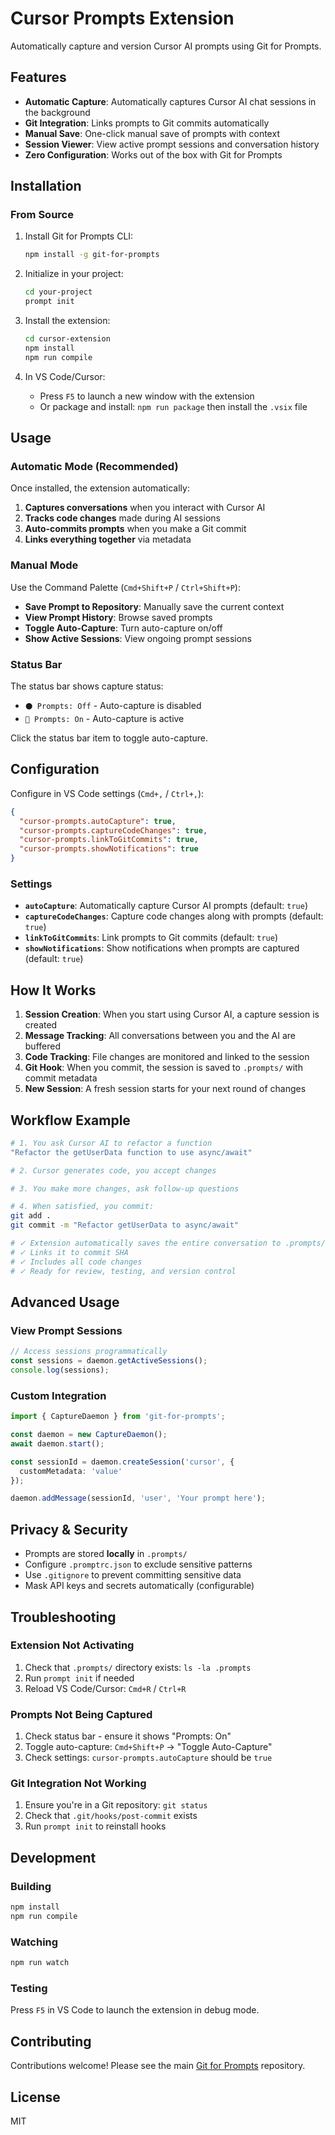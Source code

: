 # Cursor Prompts Extension

Automatically capture and version Cursor AI prompts using Git for Prompts.

## Features

- **Automatic Capture**: Automatically captures Cursor AI chat sessions in the background
- **Git Integration**: Links prompts to Git commits automatically
- **Manual Save**: One-click manual save of prompts with context
- **Session Viewer**: View active prompt sessions and conversation history
- **Zero Configuration**: Works out of the box with Git for Prompts

## Installation

### From Source

1. Install Git for Prompts CLI:
   ```bash
   npm install -g git-for-prompts
   ```

2. Initialize in your project:
   ```bash
   cd your-project
   prompt init
   ```

3. Install the extension:
   ```bash
   cd cursor-extension
   npm install
   npm run compile
   ```

4. In VS Code/Cursor:
   - Press `F5` to launch a new window with the extension
   - Or package and install: `npm run package` then install the `.vsix` file

## Usage

### Automatic Mode (Recommended)

Once installed, the extension automatically:

1. **Captures conversations** when you interact with Cursor AI
2. **Tracks code changes** made during AI sessions
3. **Auto-commits prompts** when you make a Git commit
4. **Links everything together** via metadata

### Manual Mode

Use the Command Palette (`Cmd+Shift+P` / `Ctrl+Shift+P`):

- **Save Prompt to Repository**: Manually save the current context
- **View Prompt History**: Browse saved prompts
- **Toggle Auto-Capture**: Turn auto-capture on/off
- **Show Active Sessions**: View ongoing prompt sessions

### Status Bar

The status bar shows capture status:
- `⚫ Prompts: Off` - Auto-capture is disabled
- `🔴 Prompts: On` - Auto-capture is active

Click the status bar item to toggle auto-capture.

## Configuration

Configure in VS Code settings (`Cmd+,` / `Ctrl+,`):

```json
{
  "cursor-prompts.autoCapture": true,
  "cursor-prompts.captureCodeChanges": true,
  "cursor-prompts.linkToGitCommits": true,
  "cursor-prompts.showNotifications": true
}
```

### Settings

- **`autoCapture`**: Automatically capture Cursor AI prompts (default: `true`)
- **`captureCodeChanges`**: Capture code changes along with prompts (default: `true`)
- **`linkToGitCommits`**: Link prompts to Git commits (default: `true`)
- **`showNotifications`**: Show notifications when prompts are captured (default: `true`)

## How It Works

1. **Session Creation**: When you start using Cursor AI, a capture session is created
2. **Message Tracking**: All conversations between you and the AI are buffered
3. **Code Tracking**: File changes are monitored and linked to the session
4. **Git Hook**: When you commit, the session is saved to `.prompts/` with commit metadata
5. **New Session**: A fresh session starts for your next round of changes

## Workflow Example

```bash
# 1. You ask Cursor AI to refactor a function
"Refactor the getUserData function to use async/await"

# 2. Cursor generates code, you accept changes

# 3. You make more changes, ask follow-up questions

# 4. When satisfied, you commit:
git add .
git commit -m "Refactor getUserData to async/await"

# ✓ Extension automatically saves the entire conversation to .prompts/
# ✓ Links it to commit SHA
# ✓ Includes all code changes
# ✓ Ready for review, testing, and version control
```

## Advanced Usage

### View Prompt Sessions

```typescript
// Access sessions programmatically
const sessions = daemon.getActiveSessions();
console.log(sessions);
```

### Custom Integration

```typescript
import { CaptureDaemon } from 'git-for-prompts';

const daemon = new CaptureDaemon();
await daemon.start();

const sessionId = daemon.createSession('cursor', {
  customMetadata: 'value'
});

daemon.addMessage(sessionId, 'user', 'Your prompt here');
```

## Privacy & Security

- Prompts are stored **locally** in `.prompts/`
- Configure `.promptrc.json` to exclude sensitive patterns
- Use `.gitignore` to prevent committing sensitive data
- Mask API keys and secrets automatically (configurable)

## Troubleshooting

### Extension Not Activating

1. Check that `.prompts/` directory exists: `ls -la .prompts`
2. Run `prompt init` if needed
3. Reload VS Code/Cursor: `Cmd+R` / `Ctrl+R`

### Prompts Not Being Captured

1. Check status bar - ensure it shows "Prompts: On"
2. Toggle auto-capture: `Cmd+Shift+P` → "Toggle Auto-Capture"
3. Check settings: `cursor-prompts.autoCapture` should be `true`

### Git Integration Not Working

1. Ensure you're in a Git repository: `git status`
2. Check that `.git/hooks/post-commit` exists
3. Run `prompt init` to reinstall hooks

## Development

### Building

```bash
npm install
npm run compile
```

### Watching

```bash
npm run watch
```

### Testing

Press `F5` in VS Code to launch the extension in debug mode.

## Contributing

Contributions welcome! Please see the main [Git for Prompts](https://github.com/your-repo/git-for-prompts) repository.

## License

MIT
